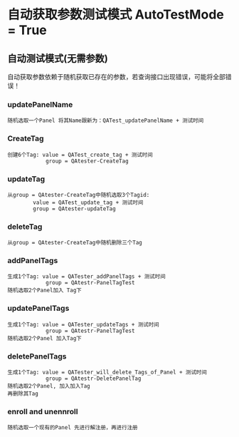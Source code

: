 # 自动获取参数测试模式 AutoTestMode = True

## 自动测试模式(无需参数)
自动获取参数依赖于随机获取已存在的参数，若查询接口出现错误，可能将全部错误！

### updatePanelName
    随机选取一个Panel 将其Name跟新为：QATest_updatePanelName + 测试时间

### CreateTag
    创建6个Tag: value = QATest_create_tag + 测试时间
                group = QAtester-CreateTag
### updateTag
    从group = QAtester-CreateTag中随机选取3个Tagid: 
            value = QATest_update_tag + 测试时间
            group = QAtester-updateTag
### deleteTag
    从group = QAtester-CreateTag中随机删除三个Tag

### addPanelTags
    生成1个Tag: value = QATester_addPanelTags + 测试时间
                group = QAtestr-PanelTagTest
    随机选取2个Panel加入 Tag下
    
### updatePanelTags
    生成1个Tag: value = QATester_updateTags + 测试时间
                group = QAtestr-PanelTagTest
    随机选取2个Panel 加入Tag下
        
### deletePanelTags
    生成1个Tag: value = QATester_will_delete_Tags_of_Panel + 测试时间
                group = QAtestr-DeletePanelTag
    随机选取2个Panel, 加入加入Tag
    再删除其Tag

### enroll and unennroll
    随机选取一个现有的Panel 先进行解注册，再进行注册

